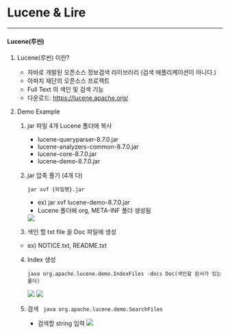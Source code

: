 # **Lucene & Lire**
---
#### Lucene(루씬)

 1. Lucene(루씬) 이란?
	  - 자바로 개발된 오픈소스 정보검색 라이브러리 (검색 애플리케이션이 아니다.)
	  - 아파치 재단의 오픈소스 프로젝트
	  - Full Text 의 색인 및 검색 기능
	  - 다운로드: https://lucene.apache.org/
      
 2.  Demo Example
		1. jar 파일 4개 Lucene 폴더에 복사
			- lucene-queryparser-8.7.0.jar
			- lucene-analyzers-common-8.7.0.jar
			- lucene-core-8.7.0.jar
			- lucene-demo-8.7.0.jar

		2. jar 압축 풀기 (4개 다)

			`jar xvf {파일명}.jar`

		    - ex) jar xvf lucene-demo-8.7.0.jar
		    - Lucene 폴더에 org, META-INF 폴더 생성됨
		    <img src = "../img/jar.png">


		3. 색인 할 txt file 을 Doc 파일에 생성
		- ex) NOTICE.txt, README.txt

		4.  Index 생성

			    java org.apache.lucene.demo.IndexFiles -docs Doc(색인할 문서가 있는 폴더)

			<img src = "../img/index.png">
			<img src = "../img/index2.png">


		5.  검색
			     ` java org.apache.lucene.demo.SearchFiles`
		    - 검색할 string 입력
				 <img src = "../img/search.png">
 
 
